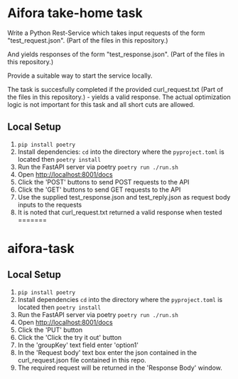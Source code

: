 # Aifora take-home task

Write a Python Rest-Service which takes input requests of the form "test\_request.json". (Part of the files in this repository.)

And yields responses of the form "test\_response.json". (Part of the files in this repository.)

Provide a suitable way to start the service locally.

The task is succesfully completed if the provided curl_request.txt (Part of the files in this repository.) - yields a valid response. The actual optimization logic is not important
for this task and all short cuts are allowed.

## Local Setup

1. `pip install poetry`
2. Install dependencies: `cd` into the directory where the `pyproject.toml` is located then `poetry install`
3. Run the FastAPI server via poetry `poetry run ./run.sh`
4. Open <http://localhost:8001/docs>
5. Click the 'POST' buttons to send POST requests to the API
6. Click the 'GET' buttons to send GET requests to the API
7. Use the supplied test\_response.json and test\_reply.json as request body inputs to the requests
8. It is noted that curl\_request.txt returned a valid response when tested
=======

# aifora-task

## Local Setup

1. `pip install poetry`
2. Install dependencies `cd` into the directory where the `pyproject.toml` is located then `poetry install`
3. Run the FastAPI server via poetry `poetry run ./run.sh`
4. Open <http://localhost:8001/docs>
5. Click the 'PUT' button
6. Click the 'Click the try it out' button
7. In the 'groupKey' text field enter 'option1'
8. In the 'Request body' text box enter the json contained in the curl\_request.json file contained in this repo.
9. The required request will be returned in the 'Response Body' window.
